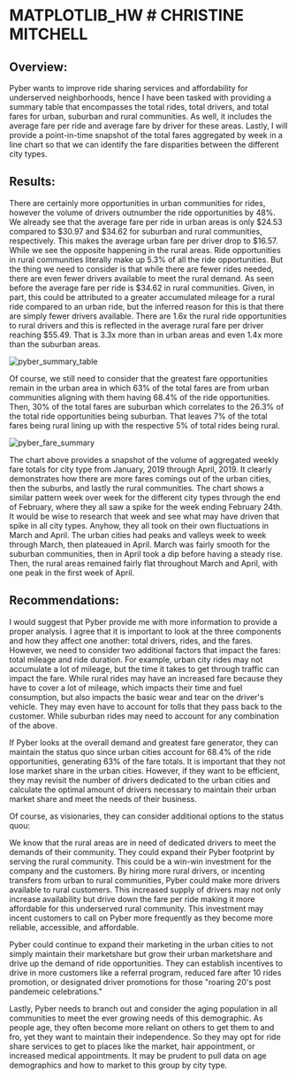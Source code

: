 # MATPLOTLIB_HW                                                                                                      # CHRISTINE MITCHELL

## Overview:
Pyber wants to improve ride sharing services and affordability for underserved neighborhoods, hence I have been tasked with providing a summary table that encompasses the total rides, total drivers, and total fares for urban, suburban and rural communities. As well, it includes the average fare per ride and average fare by driver for these areas. Lastly, I will provide a point-in-time snapshot of the total fares aggregated by week in a line chart so that we can identify the fare disparities between the different city types.

## Results:
There are certainly more opportunities in urban communities for rides, however the volume of drivers outnumber the ride opportunities by 48%. We already see that the average fare per ride in urban areas is only $24.53 compared to $30.97 and $34.62 for suburban and rural communities, respectively. This makes the average urban fare per driver drop to $16.57. While we see the opposite happening in the rural areas. Ride opportunities in rural communities literally make up 5.3% of all the ride opportunities. But the thing we need to consider is that while there are fewer rides needed, there are even fewer drivers available to meet the rural demand. As seen before the average fare per ride is $34.62 in rural communities. Given, in part, this could be attributed to a greater accumulated mileage for a rural ride compared to an urban ride, but the inferred reason for this is that there are simply fewer drivers available. There are 1.6x the rural ride opportunities to rural drivers and this is reflected in the average rural fare per driver reaching $55.49. That is 3.3x more than in urban areas and even 1.4x more than the suburban areas. 

![pyber_summary_table](https://user-images.githubusercontent.com/82008319/122865586-41069f80-d2ec-11eb-844a-5f13ae81700a.png)

Of course, we still need to consider that the greatest fare opportunities remain in the urban area in which 63% of the total fares are from urban communities aligning with them having 68.4% of the ride opportunities. Then, 30% of the total fares are suburban which correlates to the 26.3% of the total ride opportunities being suburban. That leaves 7% of the total fares being rural lining up with the respective 5% of total rides being rural. 
 


![pyber_fare_summary](https://user-images.githubusercontent.com/82008319/122865633-5380d900-d2ec-11eb-8454-df26f2dc19f3.png)



The chart above provides a snapshot of the volume of aggregated weekly fare totals for city type from January, 2019 through April, 2019. It clearly demonstrates how there are more fares comings out of the urban cities, then the suburbs, and lastly the rural communities. The chart shows a similar pattern week over week for the different city types through the end of February, where they all saw a spike for the week ending February 24th. It would be wise to research that week and see what may have driven that spike in all city types. Anyhow, they all took on their own fluctuations in March and April. The urban cities had peaks and valleys week to week through March, then plateaued in April. March was fairly smooth for the suburban communities, then in April took a dip before having a steady rise. Then, the rural areas remained fairly flat throughout March and April, with one peak in the first week of April.

## Recommendations:

I would suggest that Pyber provide me with more information to provide a proper analysis. I agree that it is important to look at the three components and how they affect one another: total drivers, rides, and the fares. However, we need to consider two additional factors that impact the fares: total mileage and ride duration. For example, urban city rides may not accumulate a lot of mileage, but the time it takes to get through traffic can impact the fare. While rural rides may have an increased fare because they have to cover a lot of mileage, which impacts their time and fuel consumption, but also impacts the basic wear and tear on the driver's vehicle. They may even have to account for tolls that they pass back to the customer. While suburban rides may need to account for any combination of the above. 

If Pyber looks at the overall demand and greatest fare generator, they can maintain the status quo since urban cities account for 68.4% of the ride opportunities, generating 63% of the fare totals.  It is important that they not lose market share in the urban cities. However, if they want to be efficient, they may revisit the number of drivers dedicated to the urban cities and calculate the optimal amount of drivers necessary to maintain their urban market share and meet the needs of their business. 

Of course, as visionaries, they can consider additional options to the status quou: 

We know that the rural areas are in need of dedicated drivers to meet the demands of their community. They could expand their Pyber footprint by serving the rural community. This could be a win-win investment for the company and the customers. By hiring more rural drivers, or incenting transfers from urban to rural communities, Pyber could make more drivers available to rural customers. This increased supply of drivers may not only increase availability but drive down the fare per ride making it more affordable for this underserved rural community. This investment may incent customers to call on Pyber more frequently as they become more reliable, accessible, and affordable.

Pyber could continue to expand their marketing in the urban cities to not simply maintain their marketshare but grow their urban marketshare and drive up the demand of ride opportunities. They can establish incentives to drive in more customers like a referral program, reduced fare after 10 rides promotion, or designated driver promotions for those "roaring 20's post pandemeic celebrations."

Lastly, Pyber needs to branch out and consider the aging population in all communities to meet the ever growing needs of this demographic. As people age, they often become more reliant on others to get them to and fro, yet they want to maintain their independence.  So they may opt for ride share services to get to places like the market, hair appointment, or increased medical appointments. It may be prudent to pull data on age demographics and how to market to this group by city type. 
